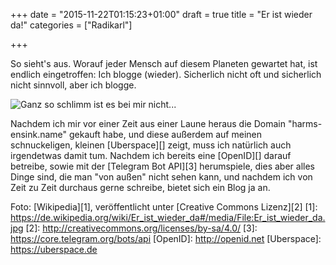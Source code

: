 +++
date = "2015-11-22T01:15:23+01:00"
draft = true
title = "Er ist wieder da!"
categories = ["Radikarl"]

+++

So sieht's aus. Worauf jeder Mensch auf diesem Planeten gewartet hat, ist endlich eingetroffen: Ich blogge (wieder). Sicherlich nicht oft und sicherlich nicht sinnvoll, aber ich blogge.

<!--more-->
![Ganz so schlimm ist es bei mir nicht...](/images/Er_ist_wieder_da.jpg)

Nachdem ich mir vor einer Zeit aus einer Laune heraus die Domain "harms-ensink.name" gekauft habe, und diese außerdem auf meinen schnuckeligen, kleinen [Uberspace][] zeigt, muss ich natürlich auch irgendetwas damit tum. Nachdem ich bereits eine [OpenID][] darauf betreibe, sowie mit der [Telegram Bot API][3] herumspiele, dies aber alles Dinge sind, die man "von außen" nicht sehen kann, und nachdem ich von Zeit zu Zeit durchaus gerne schreibe, bietet sich ein Blog ja an.



Foto: [Wikipedia][1], veröffentlicht unter [Creative Commons Lizenz][2]
[1]: https://de.wikipedia.org/wiki/Er_ist_wieder_da#/media/File:Er_ist_wieder_da.jpg
[2]: http://creativecommons.org/licenses/by-sa/4.0/
[3]: https://core.telegram.org/bots/api
[OpenID]: http://openid.net
[Uberspace]: https://uberspace.de


